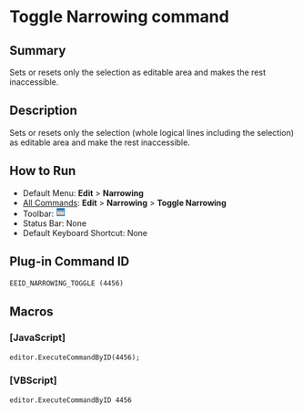 # Toggle Narrowing command

## Summary

Sets or resets only the selection as editable area and makes the rest inaccessible.

## Description

Sets or resets only the selection (whole logical lines including the
selection) as editable area and make the rest inaccessible.

## How to Run

- Default Menu: **Edit** \> **Narrowing**
- [All Commands](../tools/all_commands): **Edit** \> **Narrowing** \> **Toggle Narrowing**
- Toolbar: ![](../../images/narrowing.png)
- Status Bar: None
- Default Keyboard Shortcut: None

## Plug-in Command ID

```
EEID_NARROWING_TOGGLE (4456)
```

## Macros

### \[JavaScript\]

```
editor.ExecuteCommandByID(4456);
```

### \[VBScript\]

```
editor.ExecuteCommandByID 4456
```
